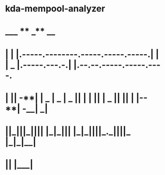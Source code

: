 # kda-mempool-analyzer

# **\_\_\_** ** **\_**** \_\_

# | | |.-----.--------.-----.-----.-----.| | | \_ |.-----.---.-.| |.--.--.-----.-----.----.

# | || -**| | _ | _ | _ || | | || | _ || || | |-- **| -\__| _|

# |**|\_|**||**\_**|**|**|**| **|**\_**|**\_**||**| |\_**|**\_||**|**|\_**.\_||**||\_** |**\_**|**\_**|\_\_|

# |**| |\_\_\_**|
